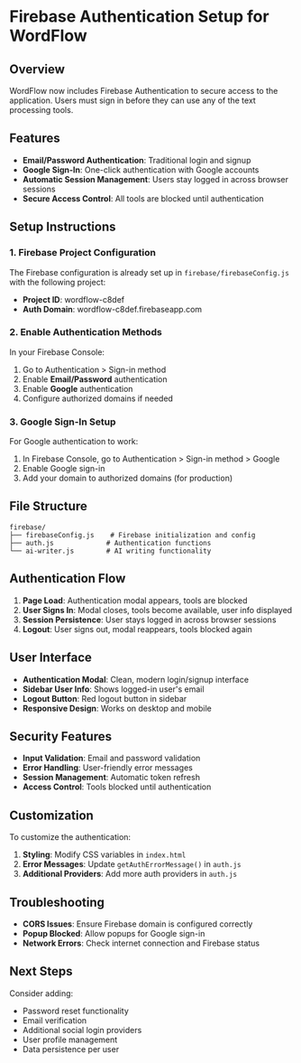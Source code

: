 # Firebase Authentication Setup for WordFlow

## Overview
WordFlow now includes Firebase Authentication to secure access to the application. Users must sign in before they can use any of the text processing tools.

## Features
- **Email/Password Authentication**: Traditional login and signup
- **Google Sign-In**: One-click authentication with Google accounts
- **Automatic Session Management**: Users stay logged in across browser sessions
- **Secure Access Control**: All tools are blocked until authentication

## Setup Instructions

### 1. Firebase Project Configuration
The Firebase configuration is already set up in `firebase/firebaseConfig.js` with the following project:
- **Project ID**: wordflow-c8def
- **Auth Domain**: wordflow-c8def.firebaseapp.com

### 2. Enable Authentication Methods
In your Firebase Console:
1. Go to Authentication > Sign-in method
2. Enable **Email/Password** authentication
3. Enable **Google** authentication
4. Configure authorized domains if needed

### 3. Google Sign-In Setup
For Google authentication to work:
1. In Firebase Console, go to Authentication > Sign-in method > Google
2. Enable Google sign-in
3. Add your domain to authorized domains (for production)

## File Structure
```
firebase/
├── firebaseConfig.js    # Firebase initialization and config
├── auth.js             # Authentication functions
└── ai-writer.js        # AI writing functionality
```

## Authentication Flow
1. **Page Load**: Authentication modal appears, tools are blocked
2. **User Signs In**: Modal closes, tools become available, user info displayed
3. **Session Persistence**: User stays logged in across browser sessions
4. **Logout**: User signs out, modal reappears, tools blocked again

## User Interface
- **Authentication Modal**: Clean, modern login/signup interface
- **Sidebar User Info**: Shows logged-in user's email
- **Logout Button**: Red logout button in sidebar
- **Responsive Design**: Works on desktop and mobile

## Security Features
- **Input Validation**: Email and password validation
- **Error Handling**: User-friendly error messages
- **Session Management**: Automatic token refresh
- **Access Control**: Tools blocked until authentication

## Customization
To customize the authentication:
1. **Styling**: Modify CSS variables in `index.html`
2. **Error Messages**: Update `getAuthErrorMessage()` in `auth.js`
3. **Additional Providers**: Add more auth providers in `auth.js`

## Troubleshooting
- **CORS Issues**: Ensure Firebase domain is configured correctly
- **Popup Blocked**: Allow popups for Google sign-in
- **Network Errors**: Check internet connection and Firebase status

## Next Steps
Consider adding:
- Password reset functionality
- Email verification
- Additional social login providers
- User profile management
- Data persistence per user 